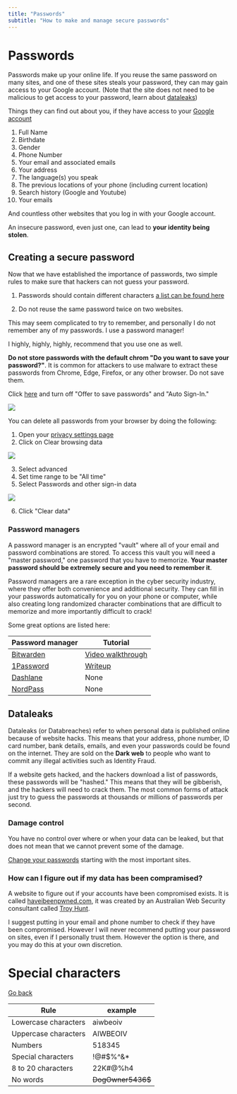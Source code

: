 ```yaml
---
title: "Passwords"
subtitle: "How to make and manage secure passwords"
---
```


# Passwords

Passwords make up your online life. If you reuse the same password on many sites, and one of these sites steals your password, they can may gain access to your Google account. (Note that the site does not need to be malicious to get access to your password, learn about [dataleaks](#dataleaks))

Things they can find out about you, if they have access to your [Google account](https://myaccount.google.com/personal-info)

1. Full Name
2. Birthdate
3. Gender
4. Phone Number
5. Your email and associated emails
6. Your address
7. The language(s) you speak
8. The previous locations of your phone (including current location)
9. Search history (Google and Youtube)
10. Your emails

And countless other websites that you log in with your Google account.

An insecure password, even just one, can lead to **your identity being stolen**.

## Creating a secure password

Now that we have established the importance of passwords, two simple rules to make sure that hackers can not guess your password.

1. Passwords should contain different characters [a list can be found here](#special-characters)

2. Do not reuse the same password twice on two websites.

This may seem complicated to try to remember, and personally I do not remember any of my passwords. I use a password manager!

I highly, highly, highly, recommend that you use one as well.

**Do not store passwords with the default chrom "Do you want to save your password?"**. It is common for attackers to use malware to extract these passwords from Chrome, Edge, Firefox, or any other browser. Do not save them.

Click [here](chrome://settings/passwords) and turn off "Offer to save passwords" and "Auto Sign-In."

![](/images/cyber-security/passwords/offer-to-save-passwords.png)

You can delete all passwords from your browser by doing the following:

1. Open your [privacy settings page](chrome://settings/privacy)
2. Click on Clear browsing data

![](/images/cyber-security/passwords/clear-browsing-data.png)

3. Select advanced
4. Set time range to be "All time"
5. Select Passwords and other sign-in data

![](/images/cyber-security/passwords/clear-passwords.png)

6. Click "Clear data"

### Password managers

A password manager is an encrypted "vault" where all of your email and password combinations are stored. To access this vault you will need a "master password," one password that you have to memorize. **Your master password should be extremely secure and you need to remember it**.

Password managers are a rare exception in the cyber security industry, where they offer both convenience and additional security. They can fill in your passwords automatically for you on your phone or computer, while also creating long randomized character combinations that are difficult to memorize and more importantly difficult to crack!

Some great options are listed here:

| Password manager                      | Tutorial                                                                              |
| ------------------------------------- | ------------------------------------------------------------------------------------- |
| [Bitwarden](https://bitwarden.com/)   | [Video walkthrough](https://bitwarden.com/learning/pm-101-getting-started-as-a-user/) |
| [1Password](https://1password.com/)   | [Writeup](https://support.1password.com/explore/get-started/)                         |
| [Dashlane](https://www.dashlane.com/) | None                                                                                  |
| [NordPass](https://nordpass.com/)     | None                                                                                  |

## Dataleaks

Dataleaks (or Databreaches) refer to when personal data is published online because of website hacks. This means that your address, phone number, ID card number, bank details, emails, and even your passwords could be found on the internet. They are sold on the **Dark web** to people who want to commit any illegal activities such as Identity Fraud.

If a website gets hacked, and the hackers download a list of passwords, these passwords will be "hashed." This means that they will be gibberish, and the hackers will need to crack them. The most common forms of attack just try to guess the passwords at thousands or millions of passwords per second.

### Damage control

You have no control over where or when your data can be leaked, but that does not mean that we cannot prevent some of the damage.

[Change your passwords](#creating-a-secure-password) starting with the most important sites.

### How can I figure out if my data has been compramised?

A website to figure out if your accounts have been compromised exists. It is called [haveibeenpwned.com](https://haveibeenpwned.com), it was created by an Australian Web Security consultant called [Troy Hunt](https://en.wikipedia.org/wiki/Troy_Hunt).

I suggest putting in your email and phone number to check if they have been compromised. However I will never recommend putting your password on sites, even if I personally trust them. However the option is there, and you may do this at your own discretion.

# Special characters

[Go back](#creating-a-secure-password)

| Rule                 | example           |
| -------------------- | ----------------- |
| Lowercase characters | aiwbeoiv          |
| Uppercase characters | AIWBEOIV          |
| Numbers              | 518345            |
| Special characters   | !@#$%^&\*         |
| 8 to 20 characters   | 22K#@%h4          |
| No words             | ~~DogOwner5436$~~ |
